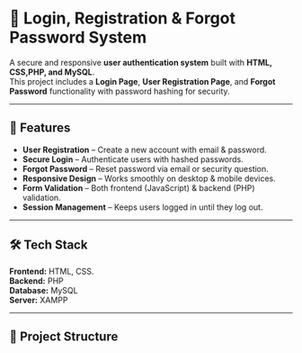 # 🔐 Login, Registration & Forgot Password System

A secure and responsive **user authentication system** built with **HTML, CSS,PHP, and MySQL**.  
This project includes a **Login Page**, **User Registration Page**, and **Forgot Password** functionality with password hashing for security.

---

## 📌 Features
- **User Registration** – Create a new account with email & password.
- **Secure Login** – Authenticate users with hashed passwords.
- **Forgot Password** – Reset password via email or security question.
- **Responsive Design** – Works smoothly on desktop & mobile devices.
- **Form Validation** – Both frontend (JavaScript) & backend (PHP) validation.
- **Session Management** – Keeps users logged in until they log out.

---

## 🛠️ Tech Stack
**Frontend:** HTML, CSS.  
**Backend:** PHP  
**Database:** MySQL  
**Server:** XAMPP

---

## 📂 Project Structure
